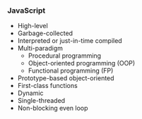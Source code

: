 ### JavaScript

- High-level
- Garbage-collected
- Interpreted or just-in-time compiled
- Multi-paradigm
  - Procedural programming
  - Object-oriented programming (OOP)
  - Functional programming (FP)
- Prototype-based object-oriented
- First-class functions
- Dynamic
- Single-threaded
- Non-blocking even loop
